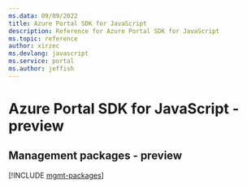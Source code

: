 ```yaml
---
ms.data: 09/09/2022
title: Azure Portal SDK for JavaScript
description: Reference for Azure Portal SDK for JavaScript
ms.topic: reference
author: xirzec
ms.devlang: javascript
ms.service: portal
ms.author: jeffish
---
```

# Azure Portal SDK for JavaScript - preview

## Management packages - preview
[!INCLUDE [mgmt-packages](portal-mgmt-index.md)]